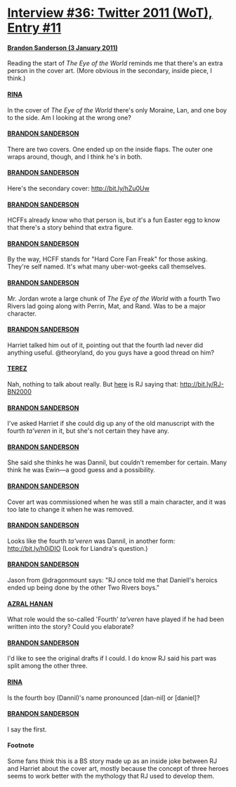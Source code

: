 # [Interview #36: Twitter 2011 (WoT), Entry #11](https://www.theoryland.com/intvmain.php?i=36#11)

#### [Brandon Sanderson (3 January 2011)](http://twitter.com/BrandonSandrson/status/22044325193981952)

Reading the start of
*The Eye of the World*
reminds me that there's an extra person in the cover art. (More obvious in the secondary, inside piece, I think.)

#### [RINA](http://twitter.com/neonorange00/status/22106375278559233)

In the cover of
*The Eye of the World*
there's only Moraine, Lan, and one boy to the side. Am I looking at the wrong one?

#### [BRANDON SANDERSON](http://twitter.com/BrandonSandrson/status/22130124103090176)

There are two covers. One ended up on the inside flaps. The outer one wraps around, though, and I think he's in both.

#### [BRANDON SANDERSON](http://twitter.com/BrandonSandrson/status/22130160920694786)

Here's the secondary cover:
<http://bit.ly/hZu0Uw>

#### [BRANDON SANDERSON](http://twitter.com/BrandonSandrson/status/22045173202558976)

HCFFs already know who that person is, but it's a fun Easter egg to know that there's a story behind that extra figure.

#### [BRANDON SANDERSON](http://twitter.com/BrandonSandrson/status/22049996874448896)

By the way, HCFF stands for "Hard Core Fan Freak" for those asking. They're self named. It's what many uber-wot-geeks call themselves.

#### [BRANDON SANDERSON](http://twitter.com/BrandonSandrson/status/22047050354925568)

Mr. Jordan wrote a large chunk of
*The Eye of the World*
with a fourth Two Rivers lad going along with Perrin, Mat, and Rand. Was to be a major character.

#### [BRANDON SANDERSON](http://twitter.com/BrandonSandrson/status/22047626132197376)

Harriet talked him out of it, pointing out that the fourth lad never did anything useful. @theoryland, do you guys have a good thread on him?

#### [TEREZ](http://twitter.com/Terez27/status/22055137044336640)

Nah, nothing to talk about really. But
[here](http://www.theoryland.com/intvmain.php?i=121#17)
is RJ saying that:
<http://bit.ly/RJ-BN2000>

#### [BRANDON SANDERSON](http://twitter.com/BrandonSandrson/status/22055914840260608)

I've asked Harriet if she could dig up any of the old manuscript with the fourth
*ta'veren*
in it, but she's not certain they have any.

#### [BRANDON SANDERSON](http://twitter.com/BrandonSandrson/status/22056380286369792)

She said she thinks he was Dannil, but couldn't remember for certain. Many think he was Ewin—a good guess and a possibility.

#### [BRANDON SANDERSON](http://twitter.com/BrandonSandrson/status/22057457454948352)

Cover art was commissioned when he was still a main character, and it was too late to change it when he was removed.

#### [BRANDON SANDERSON](http://twitter.com/BrandonSandrson/status/22061585581219840)

Looks like the fourth
*ta'veren*
was Dannil, in another form:
<http://bit.ly/h0iDIO>
(Look for Liandra's question.)

#### [BRANDON SANDERSON](http://twitter.com/BrandonSandrson/status/22082891282391040)

Jason from @dragonmount says: "RJ once told me that Daniell's heroics ended up being done by the other Two Rivers boys."

#### [AZRAL HANAN](http://twitter.com/Azral_Joe/status/22219220620148736)

What role would the so-called 'Fourth'
*ta'veren*
have played if he had been written into the story? Could you elaborate?

#### [BRANDON SANDERSON](http://twitter.com/BrandonSandrson/status/22396210211983360)

I'd like to see the original drafts if I could. I do know RJ said his part was split among the other three.

#### [RINA](http://twitter.com/neonorange00/status/22687171823534080)

Is the fourth boy (Dannil)'s name pronounced [dan-nil] or [daniel]?

#### [BRANDON SANDERSON](http://twitter.com/BrandonSandrson/status/22745176569024512)

I say the first.

#### Footnote

Some fans think this is a BS story made up as an inside joke between RJ and Harriet about the cover art, mostly because the concept of three heroes seems to work better with the mythology that RJ used to develop them.

